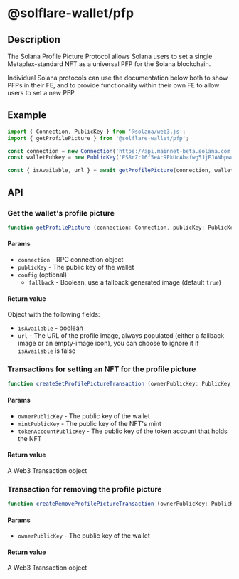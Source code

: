 # @solflare-wallet/pfp

## Description

The Solana Profile Picture Protocol allows Solana users to set a single Metaplex-standard NFT as a universal PFP for the Solana blockchain. 

Individual Solana protocols can use the documentation below both to show PFPs in their FE, and to provide functionality within their own FE to allow users to set a new PFP. 

## Example

```javascript
import { Connection, PublicKey } from '@solana/web3.js';
import { getProfilePicture } from '@solflare-wallet/pfp';

const connection = new Connection('https://api.mainnet-beta.solana.com');
const walletPubkey = new PublicKey('ES8rZr16f5eAc9PkUcAbafwg5JjEJANbpwu92CF2Cbox');

const { isAvailable, url } = await getProfilePicture(connection, walletPubkey);
```

## API

### Get the wallet's profile picture

```javascript
function getProfilePicture (connection: Connection, publicKey: PublicKey, config: ProfilePictureConfig): Promise<ProfilePicture>
```

#### Params
- `connection` - RPC connection object
- `publicKey` - The public key of the wallet
- `config` (optional)
  - `fallback` - Boolean, use a fallback generated image (default `true`)

#### Return value
Object with the following fields:
- `isAvailable` - boolean
- `url` - The URL of the profile image, always populated (either a fallback image or an empty-image icon), you can choose to ignore it if `isAvailable` is false

### Transactions for setting an NFT for the profile picture

```javascript
function createSetProfilePictureTransaction (ownerPublicKey: PublicKey, mintPublicKey: PublicKey, tokenAccountPublicKey: PublicKey): Promise<Transaction>
```

#### Params
- `ownerPublicKey` - The public key of the wallet
- `mintPublicKey` - The public key of the NFT's mint
- `tokenAccountPublicKey` - The public key of the token account that holds the NFT

#### Return value
A Web3 Transaction object

### Transaction for removing the profile picture

```javascript
function createRemoveProfilePictureTransaction (ownerPublicKey: PublicKey): Promise<Transaction>
```

#### Params
- `ownerPublicKey` - The public key of the wallet

#### Return value
A Web3 Transaction object
